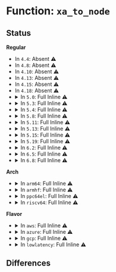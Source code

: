 # Function: <code>xa_to_node</code>

## Status
<b>Regular</b>
<ul>
<li>
In <code>4.4</code>: Absent ⚠️
</li>
<li>
In <code>4.8</code>: Absent ⚠️
</li>
<li>
In <code>4.10</code>: Absent ⚠️
</li>
<li>
In <code>4.13</code>: Absent ⚠️
</li>
<li>
In <code>4.15</code>: Absent ⚠️
</li>
<li>
In <code>4.18</code>: Absent ⚠️
</li>
<li>
<details>
<summary>In <code>5.0</code>: Full Inline ⚠️</summary>

**Collision:** Unique Static

**Inline:** Full

**Transformation:** False

**Instances:**

```
In lib/xarray.c (ffffffff81a18022)
Location: include/linux/xarray.h:1040
Inline: True
Inline callers:
  - lib/xarray.c:xa_destroy
  - lib/xarray.c:xa_get_mark
  - lib/xarray.c:xas_find_conflict
  - lib/xarray.c:xas_find_conflict
  - lib/xarray.c:xas_find_marked
  - lib/xarray.c:xas_find_marked
  - lib/xarray.c:xas_find
  - lib/xarray.c:__xas_next
  - lib/xarray.c:__xas_prev
  - lib/xarray.c:xas_store
  - lib/xarray.c:xas_store
  - lib/xarray.c:xas_create
  - lib/xarray.c:xas_create
  - lib/xarray.c:xas_create
  - lib/xarray.c:xas_create
  - lib/xarray.c:xas_free_nodes
  - lib/xarray.c:xas_load
```
</details>
</li>
<li>
<details>
<summary>In <code>5.3</code>: Full Inline ⚠️</summary>

**Collision:** Unique Static

**Inline:** Full

**Transformation:** False

**Instances:**

```
In lib/xarray.c (ffffffff81a87be5)
Location: include/linux/xarray.h:1181
Inline: True
Inline callers:
  - lib/xarray.c:xa_destroy
  - lib/xarray.c:xa_get_mark
  - lib/xarray.c:xas_find_conflict
  - lib/xarray.c:xas_find_conflict
  - lib/xarray.c:xas_find_marked
  - lib/xarray.c:xas_find_marked
  - lib/xarray.c:xas_find
  - lib/xarray.c:__xas_next
  - lib/xarray.c:__xas_prev
  - lib/xarray.c:xas_store
  - lib/xarray.c:xas_store
  - lib/xarray.c:xas_create
  - lib/xarray.c:xas_create
  - lib/xarray.c:xas_create
  - lib/xarray.c:xas_create
  - lib/xarray.c:xas_free_nodes
  - lib/xarray.c:xas_load
```
</details>
</li>
<li>
<details>
<summary>In <code>5.4</code>: Full Inline ⚠️</summary>

**Collision:** Unique Static

**Inline:** Full

**Transformation:** False

**Instances:**

```
In lib/xarray.c (ffffffff81abee85)
Location: include/linux/xarray.h:1181
Inline: True
Inline callers:
  - lib/xarray.c:xa_destroy
  - lib/xarray.c:xa_get_mark
  - lib/xarray.c:xas_find_conflict
  - lib/xarray.c:xas_find_conflict
  - lib/xarray.c:xas_find_marked
  - lib/xarray.c:xas_find_marked
  - lib/xarray.c:xas_find
  - lib/xarray.c:__xas_next
  - lib/xarray.c:__xas_prev
  - lib/xarray.c:xas_store
  - lib/xarray.c:xas_store
  - lib/xarray.c:xas_create
  - lib/xarray.c:xas_create
  - lib/xarray.c:xas_create
  - lib/xarray.c:xas_create
  - lib/xarray.c:xas_free_nodes
  - lib/xarray.c:xas_load
```
</details>
</li>
<li>
<details>
<summary>In <code>5.8</code>: Full Inline ⚠️</summary>

**Collision:** Unique Static

**Inline:** Full

**Transformation:** False

**Instances:**

```
In lib/xarray.c (ffffffff815fb79c)
Location: include/linux/xarray.h:1216
Inline: True
Inline callers:
  - lib/xarray.c:xa_destroy
  - lib/xarray.c:xa_get_mark
  - lib/xarray.c:xas_find_conflict
  - lib/xarray.c:xas_find_conflict
  - lib/xarray.c:xas_find_marked
  - lib/xarray.c:xas_find_marked
  - lib/xarray.c:xas_find_marked
  - lib/xarray.c:xas_find
  - lib/xarray.c:__xas_next
  - lib/xarray.c:__xas_prev
  - lib/xarray.c:xas_store
  - lib/xarray.c:xas_create
  - lib/xarray.c:xas_expand
  - lib/xarray.c:xas_expand
  - lib/xarray.c:xas_expand
  - lib/xarray.c:xas_free_nodes
  - lib/xarray.c:xas_shrink
  - lib/xarray.c:xas_load
  - lib/xarray.c:xas_start
```
</details>
</li>
<li>
<details>
<summary>In <code>5.11</code>: Full Inline ⚠️</summary>

**Collision:** Unique Static

**Inline:** Full

**Transformation:** False

**Instances:**

```
In lib/xarray.c (ffffffff8162030c)
Location: include/linux/xarray.h:1216
Inline: True
Inline callers:
  - lib/xarray.c:xa_destroy
  - lib/xarray.c:xa_get_mark
  - lib/xarray.c:xas_find_conflict
  - lib/xarray.c:xas_find_conflict
  - lib/xarray.c:xas_find_marked
  - lib/xarray.c:xas_find_marked
  - lib/xarray.c:xas_find_marked
  - lib/xarray.c:xas_find
  - lib/xarray.c:__xas_next
  - lib/xarray.c:__xas_prev
  - lib/xarray.c:xas_store
  - lib/xarray.c:xas_create
  - lib/xarray.c:xas_expand
  - lib/xarray.c:xas_expand
  - lib/xarray.c:xas_expand
  - lib/xarray.c:xas_free_nodes
  - lib/xarray.c:xas_shrink
  - lib/xarray.c:xas_load
  - lib/xarray.c:xas_start
```
</details>
</li>
<li>
<details>
<summary>In <code>5.13</code>: Full Inline ⚠️</summary>

**Collision:** Unique Static

**Inline:** Full

**Transformation:** False

**Instances:**

```
In lib/xarray.c (ffffffff8160394b)
Location: include/linux/xarray.h:1218
Inline: True
Inline callers:
  - lib/xarray.c:xa_destroy
  - lib/xarray.c:xa_get_mark
  - lib/xarray.c:xas_find_conflict
  - lib/xarray.c:xas_find_conflict
  - lib/xarray.c:xas_find_marked
  - lib/xarray.c:xas_find_marked
  - lib/xarray.c:xas_find_marked
  - lib/xarray.c:xas_find
  - lib/xarray.c:__xas_next
  - lib/xarray.c:__xas_prev
  - lib/xarray.c:xas_store
  - lib/xarray.c:xas_store
  - lib/xarray.c:xas_create
  - lib/xarray.c:xas_free_nodes
  - lib/xarray.c:xas_load
  - lib/xarray.c:xas_start
```
</details>
</li>
<li>
<details>
<summary>In <code>5.15</code>: Full Inline ⚠️</summary>

**Collision:** Unique Static

**Inline:** Full

**Transformation:** False

**Instances:**

```
In lib/xarray.c (ffffffff81672081)
Location: include/linux/xarray.h:1218
Inline: True
Inline callers:
  - lib/xarray.c:xa_destroy
  - lib/xarray.c:xa_get_mark
  - lib/xarray.c:xas_find_conflict
  - lib/xarray.c:xas_find_conflict
  - lib/xarray.c:xas_find_marked
  - lib/xarray.c:xas_find_marked
  - lib/xarray.c:xas_find
  - lib/xarray.c:__xas_next
  - lib/xarray.c:__xas_prev
  - lib/xarray.c:xas_store
  - lib/xarray.c:xas_store
  - lib/xarray.c:xas_create
  - lib/xarray.c:xas_free_nodes
  - lib/xarray.c:xas_load
  - lib/xarray.c:xas_start
```
</details>
</li>
<li>
<details>
<summary>In <code>5.19</code>: Full Inline ⚠️</summary>

**Collision:** Unique Static

**Inline:** Full

**Transformation:** False

**Instances:**

```
In lib/xarray.c (ffffffff8178c840)
Location: include/linux/xarray.h:1219
Inline: True
Inline callers:
  - lib/xarray.c:xa_destroy
  - lib/xarray.c:xa_get_mark
  - lib/xarray.c:xa_load
  - lib/xarray.c:xas_find_conflict
  - lib/xarray.c:xas_find_conflict
  - lib/xarray.c:xas_find_marked
  - lib/xarray.c:xas_find_marked
  - lib/xarray.c:xas_find
  - lib/xarray.c:__xas_next
  - lib/xarray.c:__xas_prev
  - lib/xarray.c:xas_store
  - lib/xarray.c:xas_store
  - lib/xarray.c:xas_create
  - lib/xarray.c:xas_free_nodes
  - lib/xarray.c:xas_start
```
</details>
</li>
<li>
<details>
<summary>In <code>6.2</code>: Full Inline ⚠️</summary>

**Collision:** Unique Static

**Inline:** Full

**Transformation:** False

**Instances:**

```
In lib/xarray.c (ffffffff82049ef0)
Location: include/linux/xarray.h:1234
Inline: True
Inline callers:
  - lib/xarray.c:xa_destroy
  - lib/xarray.c:xa_get_mark
  - lib/xarray.c:xa_load
  - lib/xarray.c:xas_find_conflict
  - lib/xarray.c:xas_find_conflict
  - lib/xarray.c:xas_find_marked
  - lib/xarray.c:xas_find_marked
  - lib/xarray.c:xas_find
  - lib/xarray.c:__xas_next
  - lib/xarray.c:__xas_prev
  - lib/xarray.c:xas_store
  - lib/xarray.c:xas_store
  - lib/xarray.c:xas_create
  - lib/xarray.c:xas_free_nodes
  - lib/xarray.c:xas_start
```
</details>
</li>
<li>
<details>
<summary>In <code>6.5</code>: Full Inline ⚠️</summary>

**Collision:** Unique Static

**Inline:** Full

**Transformation:** False

**Instances:**

```
In lib/xarray.c (ffffffff820c878b)
Location: include/linux/xarray.h:1234
Inline: True
Inline callers:
  - lib/xarray.c:xa_destroy
  - lib/xarray.c:xa_get_mark
  - lib/xarray.c:xa_load
  - lib/xarray.c:xas_find_conflict
  - lib/xarray.c:xas_find_conflict
  - lib/xarray.c:xas_find_marked
  - lib/xarray.c:xas_find_marked
  - lib/xarray.c:xas_find
  - lib/xarray.c:__xas_next
  - lib/xarray.c:__xas_prev
  - lib/xarray.c:xas_store
  - lib/xarray.c:xas_store
  - lib/xarray.c:xas_create
  - lib/xarray.c:xas_free_nodes
  - lib/xarray.c:xas_start
```
</details>
</li>
<li>
<details>
<summary>In <code>6.8</code>: Full Inline ⚠️</summary>

**Collision:** Unique Static

**Inline:** Full

**Transformation:** False

**Instances:**

```
In lib/xarray.c (ffffffff821a310b)
Location: include/linux/xarray.h:1252
Inline: True
Inline callers:
  - lib/xarray.c:xa_destroy
  - lib/xarray.c:xa_get_mark
  - lib/xarray.c:xa_load
  - lib/xarray.c:xas_find_conflict
  - lib/xarray.c:xas_find_conflict
  - lib/xarray.c:xas_find_marked
  - lib/xarray.c:xas_find_marked
  - lib/xarray.c:xas_find
  - lib/xarray.c:__xas_next
  - lib/xarray.c:__xas_prev
  - lib/xarray.c:xas_store
  - lib/xarray.c:xas_store
  - lib/xarray.c:xas_create
  - lib/xarray.c:xas_free_nodes
  - lib/xarray.c:xas_start
```
</details>
</li>
</ul>
<b>Arch</b>
<ul>
<li>
<details>
<summary>In <code>arm64</code>: Full Inline ⚠️</summary>

**Collision:** Unique Static

**Inline:** Full

**Transformation:** False

**Instances:**

```
In lib/xarray.c (ffff800010d9ad20)
Location: include/linux/xarray.h:1181
Inline: True
Inline callers:
  - lib/xarray.c:xa_destroy
  - lib/xarray.c:xa_get_mark
  - lib/xarray.c:xas_find_conflict
  - lib/xarray.c:xas_find_conflict
  - lib/xarray.c:xas_find_marked
  - lib/xarray.c:xas_find_marked
  - lib/xarray.c:xas_find
  - lib/xarray.c:__xas_next
  - lib/xarray.c:__xas_prev
  - lib/xarray.c:xas_store
  - lib/xarray.c:xas_store
  - lib/xarray.c:xas_create
  - lib/xarray.c:xas_create
  - lib/xarray.c:xas_create
  - lib/xarray.c:xas_create
  - lib/xarray.c:xas_free_nodes
  - lib/xarray.c:xas_load
```
</details>
</li>
<li>
<details>
<summary>In <code>armhf</code>: Full Inline ⚠️</summary>

**Collision:** Unique Static

**Inline:** Full

**Transformation:** False

**Instances:**

```
In lib/xarray.c (c0e96e24)
Location: include/linux/xarray.h:1181
Inline: True
Inline callers:
  - lib/xarray.c:xa_destroy
  - lib/xarray.c:xa_get_mark
  - lib/xarray.c:xas_find_conflict
  - lib/xarray.c:xas_find_conflict
  - lib/xarray.c:xas_find_marked
  - lib/xarray.c:xas_find_marked
  - lib/xarray.c:xas_find_marked
  - lib/xarray.c:xas_find
  - lib/xarray.c:__xas_next
  - lib/xarray.c:__xas_prev
  - lib/xarray.c:xas_store
  - lib/xarray.c:xas_store
  - lib/xarray.c:xas_create
  - lib/xarray.c:xas_create
  - lib/xarray.c:xas_create
  - lib/xarray.c:xas_create
  - lib/xarray.c:xas_free_nodes
  - lib/xarray.c:xas_load
```
</details>
</li>
<li>
<details>
<summary>In <code>ppc64el</code>: Full Inline ⚠️</summary>

**Collision:** Unique Static

**Inline:** Full

**Transformation:** False

**Instances:**

```
In lib/xarray.c (c000000000ee0398)
Location: include/linux/xarray.h:1181
Inline: True
Inline callers:
  - lib/xarray.c:xa_destroy
  - lib/xarray.c:xa_get_mark
  - lib/xarray.c:xas_find_conflict
  - lib/xarray.c:xas_find_conflict
  - lib/xarray.c:xas_find_marked
  - lib/xarray.c:xas_find_marked
  - lib/xarray.c:xas_find_marked
  - lib/xarray.c:xas_find
  - lib/xarray.c:__xas_next
  - lib/xarray.c:__xas_prev
  - lib/xarray.c:xas_store
  - lib/xarray.c:xas_store
  - lib/xarray.c:xas_create
  - lib/xarray.c:xas_create
  - lib/xarray.c:xas_create
  - lib/xarray.c:xas_create
  - lib/xarray.c:xas_free_nodes
  - lib/xarray.c:xas_load
```
</details>
</li>
<li>
<details>
<summary>In <code>riscv64</code>: Full Inline ⚠️</summary>

**Collision:** Unique Static

**Inline:** Full

**Transformation:** False

**Instances:**

```
In lib/xarray.c (ffffffe0008c2c46)
Location: include/linux/xarray.h:1181
Inline: True
Inline callers:
  - lib/xarray.c:xa_destroy
  - lib/xarray.c:xa_get_mark
  - lib/xarray.c:xas_find_conflict
  - lib/xarray.c:xas_find_conflict
  - lib/xarray.c:xas_find_marked
  - lib/xarray.c:xas_find_marked
  - lib/xarray.c:xas_find_marked
  - lib/xarray.c:xas_find
  - lib/xarray.c:__xas_next
  - lib/xarray.c:__xas_prev
  - lib/xarray.c:xas_store
  - lib/xarray.c:xas_store
  - lib/xarray.c:xas_create
  - lib/xarray.c:xas_create
  - lib/xarray.c:xas_create
  - lib/xarray.c:xas_create
  - lib/xarray.c:xas_free_nodes
  - lib/xarray.c:xas_load
```
</details>
</li>
</ul>
<b>Flavor</b>
<ul>
<li>
<details>
<summary>In <code>aws</code>: Full Inline ⚠️</summary>

**Collision:** Unique Static

**Inline:** Full

**Transformation:** False

**Instances:**

```
In lib/xarray.c (ffffffff81a5dcd5)
Location: include/linux/xarray.h:1181
Inline: True
Inline callers:
  - lib/xarray.c:xa_destroy
  - lib/xarray.c:xa_get_mark
  - lib/xarray.c:xas_find_conflict
  - lib/xarray.c:xas_find_conflict
  - lib/xarray.c:xas_find_marked
  - lib/xarray.c:xas_find_marked
  - lib/xarray.c:xas_find
  - lib/xarray.c:__xas_next
  - lib/xarray.c:__xas_prev
  - lib/xarray.c:xas_store
  - lib/xarray.c:xas_store
  - lib/xarray.c:xas_create
  - lib/xarray.c:xas_create
  - lib/xarray.c:xas_create
  - lib/xarray.c:xas_create
  - lib/xarray.c:xas_free_nodes
  - lib/xarray.c:xas_load
```
</details>
</li>
<li>
<details>
<summary>In <code>azure</code>: Full Inline ⚠️</summary>

**Collision:** Unique Static

**Inline:** Full

**Transformation:** False

**Instances:**

```
In lib/xarray.c (ffffffff81a1ada5)
Location: include/linux/xarray.h:1181
Inline: True
Inline callers:
  - lib/xarray.c:xa_destroy
  - lib/xarray.c:xa_get_mark
  - lib/xarray.c:xas_find_conflict
  - lib/xarray.c:xas_find_conflict
  - lib/xarray.c:xas_find_marked
  - lib/xarray.c:xas_find_marked
  - lib/xarray.c:xas_find
  - lib/xarray.c:__xas_next
  - lib/xarray.c:__xas_prev
  - lib/xarray.c:xas_store
  - lib/xarray.c:xas_store
  - lib/xarray.c:xas_create
  - lib/xarray.c:xas_create
  - lib/xarray.c:xas_create
  - lib/xarray.c:xas_create
  - lib/xarray.c:xas_free_nodes
  - lib/xarray.c:xas_load
```
</details>
</li>
<li>
<details>
<summary>In <code>gcp</code>: Full Inline ⚠️</summary>

**Collision:** Unique Static

**Inline:** Full

**Transformation:** False

**Instances:**

```
In lib/xarray.c (ffffffff81aca0c5)
Location: include/linux/xarray.h:1181
Inline: True
Inline callers:
  - lib/xarray.c:xa_destroy
  - lib/xarray.c:xa_get_mark
  - lib/xarray.c:xas_find_conflict
  - lib/xarray.c:xas_find_conflict
  - lib/xarray.c:xas_find_marked
  - lib/xarray.c:xas_find_marked
  - lib/xarray.c:xas_find
  - lib/xarray.c:__xas_next
  - lib/xarray.c:__xas_prev
  - lib/xarray.c:xas_store
  - lib/xarray.c:xas_store
  - lib/xarray.c:xas_create
  - lib/xarray.c:xas_create
  - lib/xarray.c:xas_create
  - lib/xarray.c:xas_create
  - lib/xarray.c:xas_free_nodes
  - lib/xarray.c:xas_load
```
</details>
</li>
<li>
<details>
<summary>In <code>lowlatency</code>: Full Inline ⚠️</summary>

**Collision:** Unique Static

**Inline:** Full

**Transformation:** False

**Instances:**

```
In lib/xarray.c (ffffffff81ad6655)
Location: include/linux/xarray.h:1181
Inline: True
Inline callers:
  - lib/xarray.c:xa_destroy
  - lib/xarray.c:xa_get_mark
  - lib/xarray.c:xas_find_conflict
  - lib/xarray.c:xas_find_conflict
  - lib/xarray.c:xas_find_marked
  - lib/xarray.c:xas_find_marked
  - lib/xarray.c:xas_find
  - lib/xarray.c:__xas_next
  - lib/xarray.c:__xas_prev
  - lib/xarray.c:xas_store
  - lib/xarray.c:xas_store
  - lib/xarray.c:xas_create
  - lib/xarray.c:xas_create
  - lib/xarray.c:xas_create
  - lib/xarray.c:xas_create
  - lib/xarray.c:xas_free_nodes
  - lib/xarray.c:xas_load
```
</details>
</li>
</ul>

## Differences
